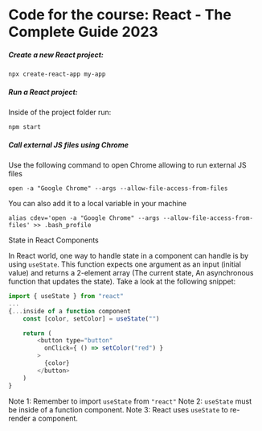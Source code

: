 # Code for the course: React - The Complete Guide 2023


##### Create a new React project:

```
npx create-react-app my-app
```

##### Run a React project:

Inside of the project folder run:

```
npm start
```

##### Call external JS files using Chrome
Use the following command to open Chrome allowing to run external JS files
```
open -a "Google Chrome" --args --allow-file-access-from-files
```

You can also add it to a local variable in your machine
```
alias cdev='open -a "Google Chrome" --args --allow-file-access-from-files' >> .bash_profile
```

State in React Components

In React world, one way to handle state in a component can handle is by using `useState`. This function expects one argument as an input (initial value) and returns a 2-element array (The current state, An asynchronous function that updates the state). Take a look at the following snippet:

```javascript
import { useState } from "react"
...
{...inside of a function component
    const [color, setColor] = useState("")

    return (
        <button type="button" 
          onClick={ () => setColor("red") }
        >
          {color}
        </button>
    )
}
```

Note 1: Remember to import `useState` from `"react"`
Note 2: `useState` must be inside of a function component. 
Note 3: React uses `useState` to re-render a component.